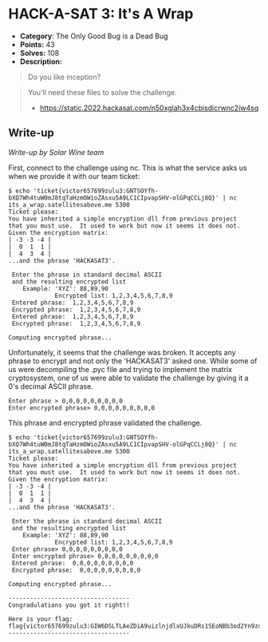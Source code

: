 # HACK-A-SAT 3: It's A Wrap

* **Category**: The Only Good Bug is a Dead Bug
* **Points:** 43
* **Solves:** 108
* **Description:**

> Do you like inception?

> You'll need these files to solve the challenge.
>
> - https://static.2022.hackasat.com/n50xglah3x4cbisdicrwnc2iw4sq

## Write-up

_Write-up by Solar Wine team_

First, connect to the challenge using nc.
This is what the service asks us when we provide it with our team ticket:

```shell
$ echo 'ticket{victor657699zulu3:GNTSOYfh-bXQ7Wh4tuW0mJ8tqTaHzmOWioZAsxu5A9LC1CIpvapSHV-olGPqCCLj8Q}' | nc its_a_wrap.satellitesabove.me 5300
Ticket please:
You have inherited a simple encryption dll from previous project
that you must use.  It used to work but now it seems it does not.
Given the encryption matrix:
| -3 -3 -4 |
|  0  1  1 |
|  4  3  4 |
...and the phrase 'HACKASAT3'.

 Enter the phrase in standard decimal ASCII
 and the resulting encrypted list
    Example: 'XYZ': 88,89,90
             Encrypted list: 1,2,3,4,5,6,7,8,9
 Entered phrase:  1,2,3,4,5,6,7,8,9
 Encrypted phrase:  1,2,3,4,5,6,7,8,9
 Entered phrase:  1,2,3,4,5,6,7,8,9
 Encrypted phrase:  1,2,3,4,5,6,7,8,9

Computing encrypted phrase...
```

Unfortunately, it seems that the challenge was broken. It accepts any phrase to encrypt and not only the 'HACKASAT3' asked one.
While some of us were decompiling the .pyc file and trying to implement the matrix cryptosystem, one of us were able to validate the challenge by giving it a 0's decimal ASCII phrase.

```shell
Enter phrase > 0,0,0,0,0,0,0,0,0
Enter encrypted phrase> 0,0,0,0,0,0,0,0,0
```

This phrase and encrypted phrase validated the challenge.

```shell
$ echo 'ticket{victor657699zulu3:GNTSOYfh-bXQ7Wh4tuW0mJ8tqTaHzmOWioZAsxu5A9LC1CIpvapSHV-olGPqCCLj8Q}' | nc its_a_wrap.satellitesabove.me 5300
Ticket please:
You have inherited a simple encryption dll from previous project
that you must use.  It used to work but now it seems it does not.
Given the encryption matrix:
| -3 -3 -4 |
|  0  1  1 |
|  4  3  4 |
...and the phrase 'HACKASAT3'.

 Enter the phrase in standard decimal ASCII
 and the resulting encrypted list
    Example: 'XYZ': 88,89,90
             Encrypted list: 1,2,3,4,5,6,7,8,9
 Enter phrase> 0,0,0,0,0,0,0,0,0
 Enter encrypted phrase> 0,0,0,0,0,0,0,0,0
 Entered phrase:  0,0,0,0,0,0,0,0,0
 Encrypted phrase:  0,0,0,0,0,0,0,0,0

Computing encrypted phrase...

----------------------------------
Congradulations you got it right!!

Here is your flag:  flag{victor657699zulu3:GIW6DSLTLAeZDiA9uizlnjdlxUJkuDRs1SEoNBb3od2Yn9zdX7QYORlWwAQaq8iW5v2LO4bGWwv3thXSGR1s0jo}
----------------------------------
```


